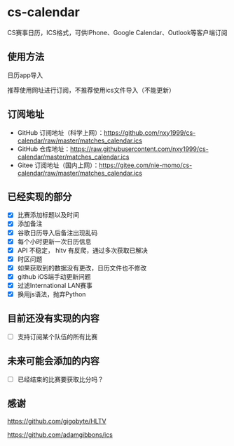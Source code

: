# cs-calendar
CS赛事日历，ICS格式，可供IPhone、Google Calendar、Outlook等客户端订阅

## 使用方法
日历app导入

推荐使用网址进行订阅，不推荐使用ics文件导入（不能更新）

## 订阅地址
- GitHub 订阅地址（科学上网）：https://github.com/nxy1999/cs-calendar/raw/master/matches_calendar.ics
- GitHub 仓库地址：https://raw.githubusercontent.com/nxy1999/cs-calendar/master/matches_calendar.ics
- Gitee 订阅地址（国内上网）：https://gitee.com/nie-momo/cs-calendar/raw/master/matches_calendar.ics

## 已经实现的部分
- [x] 比赛添加标题以及时间
- [x] 添加备注
- [x] 谷歌日历导入后备注出现乱码
- [x] 每个小时更新一次日历信息
- [x] API 不稳定， hltv 有反爬，通过多次获取已解决
- [x] 时区问题
- [x] 如果获取到的数据没有更改，日历文件也不修改
- [x] github iOS端手动更新问题
- [x] 过滤International LAN赛事
- [x] 换用js语法，抛弃Python

## 目前还没有实现的内容
- [ ] 支持订阅某个队伍的所有比赛


## 未来可能会添加的内容
- [ ] 已经结束的比赛要获取比分吗？

## 感谢
https://github.com/gigobyte/HLTV

https://github.com/adamgibbons/ics
